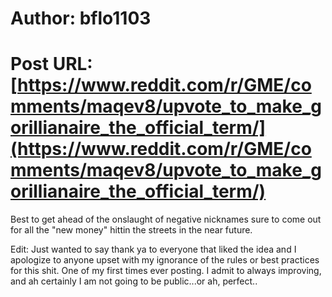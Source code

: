 # Author: bflo1103
# Post URL: [https://www.reddit.com/r/GME/comments/maqev8/upvote_to_make_gorillianaire_the_official_term/](https://www.reddit.com/r/GME/comments/maqev8/upvote_to_make_gorillianaire_the_official_term/)


Best to get ahead of the onslaught of negative nicknames sure to come out for all the "new money" hittin the streets in the near future.

Edit: Just wanted to say thank ya to everyone that liked the idea and I apologize to anyone upset with my ignorance of the rules or best practices for this shit. One of my first times ever posting. I admit to always improving, and ah certainly I am not going to be public...or ah, perfect..